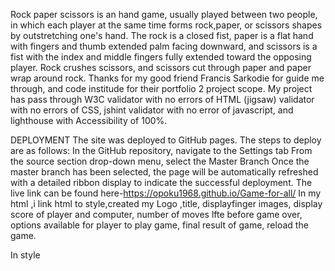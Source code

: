 Rock paper scissors is an hand game, usually played between two people, in which each player at the same time forms rock,paper, or scissors shapes by outstretching one's hand.
The rock is a closed fist, paper is a flat hand with fingers and thumb extended   palm facing downward, and scissors is a fist with the index and middle fingers fully extended toward the opposing player. Rock crushes scissors, and scissors cut through paper and  paper wrap around rock. 
Thanks for my good friend Francis Sarkodie for guide me through, and code institude for their portfolio 2 project scope.
My project has pass through W3C validator with  no errors of HTML
(jigsaw) validator with  no errors of CSS,
jshint validator with no error of javascript,
and lighthouse with Accessibility of 100%.

DEPLOYMENT
The site was deployed to GitHub pages. The steps to deploy are as follows:
In the GitHub repository, navigate to the Settings tab
From the source section drop-down menu, select the Master Branch
Once the master branch has been selected, the page will be automatically refreshed with a detailed ribbon display to indicate the successful deployment.
The live link can be found here-<https://opoku1968.github.io/Game-for-all/>
In my html ,i link html to style,created my Logo ,title, displayfinger images, display score of player and computer, number of moves lfte before game over, options available for player to play game, final result of game, reload the game.

In style


